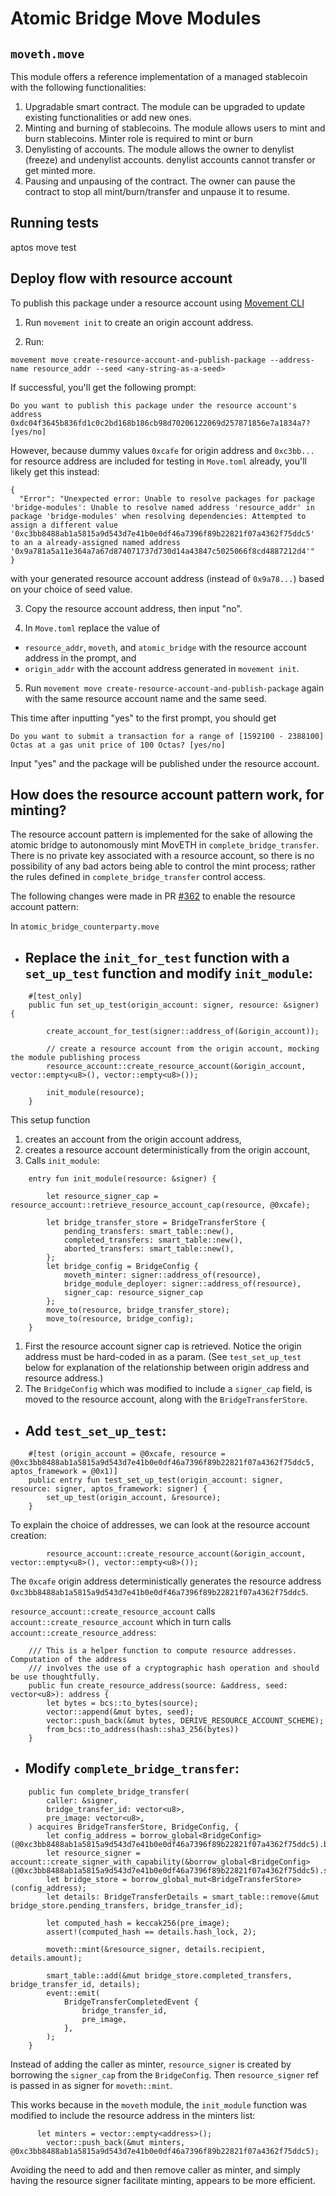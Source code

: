 # Atomic Bridge Move Modules 


## `moveth.move`
This module offers a reference implementation of a managed stablecoin with the following functionalities:
1. Upgradable smart contract. The module can be upgraded to update existing functionalities or add new ones.
2. Minting and burning of stablecoins. The module allows users to mint and burn stablecoins. Minter role is required to mint or burn
3. Denylisting of accounts. The module allows the owner to denylist (freeze) and undenylist accounts.
denylist accounts cannot transfer or get minted more.
4. Pausing and unpausing of the contract. The owner can pause the contract to stop all mint/burn/transfer and unpause it to resume.

## Running tests
aptos move test

## Deploy flow with resource account

To publish this package under a resource account using [Movement CLI](https://docs.movementnetwork.xyz/devs/movementcli) 

1. Run `movement init` to create an origin account address. 

2. Run:

```
movement move create-resource-account-and-publish-package --address-name resource_addr --seed <any-string-as-a-seed>
```

If successful, you'll get the following prompt: 

```
Do you want to publish this package under the resource account's address 0xdc04f3645b836fd1c0c2bd168b186cb98d70206122069d257871856e7a1834a7? [yes/no]
```

However, because dummy values `0xcafe` for origin address and `0xc3bb...` for resource address are included for testing in `Move.toml` already, you'll likely get this instead:

```
{
  "Error": "Unexpected error: Unable to resolve packages for package 'bridge-modules': Unable to resolve named address 'resource_addr' in package 'bridge-modules' when resolving dependencies: Attempted to assign a different value '0xc3bb8488ab1a5815a9d543d7e41b0e0df46a7396f89b22821f07a4362f75ddc5' to an a already-assigned named address '0x9a781a5a11e364a7a67d874071737d730d14a43847c5025066f8cd4887212d4'"
}
```
with your generated resource account address (instead of `0x9a78...`) based on your choice of seed value.

3. Copy the resource account address, then input "no".

4. In `Move.toml` replace the value of
- `resource_addr`, `moveth`, and `atomic_bridge` with the resource account address in the prompt, and
- `origin_addr` with the account address generated in `movement init`.

5. Run `movement move create-resource-account-and-publish-package` again with the same resource account name and the same seed.

This time after inputting "yes" to the first prompt, you should get

```
Do you want to submit a transaction for a range of [1592100 - 2388100] Octas at a gas unit price of 100 Octas? [yes/no]
```

Input "yes" and the package will be published under the resource account.

## How does the resource account pattern work, for minting?

The resource account pattern is implemented for the sake of allowing the atomic bridge to autonomously mint MovETH in `complete_bridge_transfer`. There is no private key associated with a resource account, so there is no possibility of any bad actors being able to control the mint process; rather the rules defined in `complete_bridge_transfer` control access.

The following changes were made in PR [#362](https://github.com/movementlabsxyz/movement/pull/362) to enable the resource account pattern:

In `atomic_bridge_counterparty.move`

- ## Replace the `init_for_test` function with a `set_up_test` function and modify `init_module`:

```
    #[test_only]
    public fun set_up_test(origin_account: signer, resource: &signer) {

        create_account_for_test(signer::address_of(&origin_account));

        // create a resource account from the origin account, mocking the module publishing process
        resource_account::create_resource_account(&origin_account, vector::empty<u8>(), vector::empty<u8>());

        init_module(resource);
    }
```

This setup function
1. creates an account from the origin account address,
2. creates a resource account deterministically from the origin account,
3. Calls `init_module`:

```
    entry fun init_module(resource: &signer) {

        let resource_signer_cap = resource_account::retrieve_resource_account_cap(resource, @0xcafe);

        let bridge_transfer_store = BridgeTransferStore {
            pending_transfers: smart_table::new(),
            completed_transfers: smart_table::new(),
            aborted_transfers: smart_table::new(),
        };
        let bridge_config = BridgeConfig {
            moveth_minter: signer::address_of(resource),
            bridge_module_deployer: signer::address_of(resource),
            signer_cap: resource_signer_cap
        };
        move_to(resource, bridge_transfer_store);
        move_to(resource, bridge_config);
    }
```
1. First the resource account signer cap is retrieved. Notice the origin address must be hard-coded in as a param. (See `test_set_up_test` below for explanation of the relationship between origin address and resource address.)
2. The `BridgeConfig` which was modified to include a `signer_cap` field, is moved to the resource account, along with the `BridgeTransferStore`. 

- ## Add `test_set_up_test`:

```
    #[test (origin_account = @0xcafe, resource = @0xc3bb8488ab1a5815a9d543d7e41b0e0df46a7396f89b22821f07a4362f75ddc5, aptos_framework = @0x1)]
    public entry fun test_set_up_test(origin_account: signer, resource: signer, aptos_framework: signer) {
        set_up_test(origin_account, &resource);
    }
```

To explain the choice of addresses, we can look at the resource account creation:

```
        resource_account::create_resource_account(&origin_account, vector::empty<u8>(), vector::empty<u8>());
```

The `0xcafe` origin address deterministically generates the resource address `0xc3bb8488ab1a5815a9d543d7e41b0e0df46a7396f89b22821f07a4362f75ddc5`.

`resource_account::create_resource_account` calls `account::create_resource_account` which in turn calls `account::create_resource_address`:

```
    /// This is a helper function to compute resource addresses. Computation of the address
    /// involves the use of a cryptographic hash operation and should be use thoughtfully.
    public fun create_resource_address(source: &address, seed: vector<u8>): address {
        let bytes = bcs::to_bytes(source);
        vector::append(&mut bytes, seed);
        vector::push_back(&mut bytes, DERIVE_RESOURCE_ACCOUNT_SCHEME);
        from_bcs::to_address(hash::sha3_256(bytes))
    }
```  

- ## Modify `complete_bridge_transfer`:

```
    public fun complete_bridge_transfer(
        caller: &signer,
        bridge_transfer_id: vector<u8>,
        pre_image: vector<u8>,
    ) acquires BridgeTransferStore, BridgeConfig, {
        let config_address = borrow_global<BridgeConfig>(@0xc3bb8488ab1a5815a9d543d7e41b0e0df46a7396f89b22821f07a4362f75ddc5).bridge_module_deployer;
        let resource_signer = account::create_signer_with_capability(&borrow_global<BridgeConfig>(@0xc3bb8488ab1a5815a9d543d7e41b0e0df46a7396f89b22821f07a4362f75ddc5).signer_cap);
        let bridge_store = borrow_global_mut<BridgeTransferStore>(config_address);
        let details: BridgeTransferDetails = smart_table::remove(&mut bridge_store.pending_transfers, bridge_transfer_id);

        let computed_hash = keccak256(pre_image);
        assert!(computed_hash == details.hash_lock, 2);

        moveth::mint(&resource_signer, details.recipient, details.amount);

        smart_table::add(&mut bridge_store.completed_transfers, bridge_transfer_id, details);
        event::emit(
            BridgeTransferCompletedEvent {
                bridge_transfer_id,
                pre_image,
            },
        );
    }
```

Instead of adding the caller as minter, `resource_signer` is created by borrowing the `signer_cap` from the `BridgeConfig`. Then `resource_signer` ref is passed in as signer for `moveth::mint`.

This works because in the `moveth` module, the `init_module` function was modified to include the resource address in the minters list:

```
      let minters = vector::empty<address>();
        vector::push_back(&mut minters, @0xc3bb8488ab1a5815a9d543d7e41b0e0df46a7396f89b22821f07a4362f75ddc5);
```

Avoiding the need to add and then remove caller as minter, and simply having the resource signer facilitate minting, appears to be more efficient.
